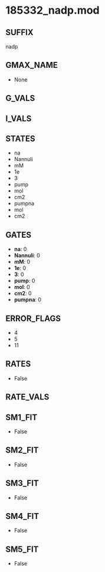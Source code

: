 # 185332_nadp.mod

## SUFFIX

nadp

## GMAX_NAME

- None

## G_VALS


## I_VALS


## STATES

- na
- Nannuli
- mM
- 1e
- 3
- pump
- mol
- cm2
- pumpna
- mol
- cm2

## GATES

- **na**: 0
- **Nannuli**: 0
- **mM**: 0
- **1e**: 0
- **3**: 0
- **pump**: 0
- **mol**: 0
- **cm2**: 0
- **pumpna**: 0

## ERROR_FLAGS

- 4
- 5
- 11

## RATES

- False

## RATE_VALS


## SM1_FIT

- False

## SM2_FIT

- False

## SM3_FIT

- False

## SM4_FIT

- False

## SM5_FIT

- False

